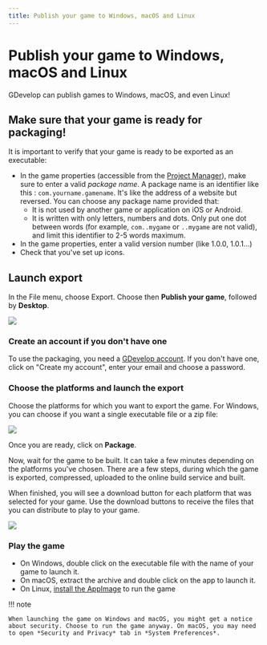 ```yaml
---
title: Publish your game to Windows, macOS and Linux
---
```

# Publish your game to Windows, macOS and Linux

GDevelop can publish games to Windows, macOS, and even Linux!


## Make sure that your game is ready for packaging!

It is important to verify that your game is ready to be exported as an executable:

  * In the game properties (accessible from the [Project Manager](/gdevelop5/interface)), make sure to enter a valid _package name_. A package name is an identifier like this : `com.yourname.gamename`. It's like the address of a website but reversed. You can choose any package name provided that:
      * It is not used by another game or application on iOS or Android.
      * It is written with only letters, numbers and dots. Only put one dot between words (for example, `com..mygame` or `..mygame` are not valid), and limit this identifier to 2-5 words maximum.
  * In the game properties, enter a valid version number (like 1.0.0, 1.0.1...)
  * Check that you've set up icons.

## Launch export

In the File menu, choose Export. Choose then **Publish your game**, followed by **Desktop**. 

![](/gdevelop5/publishing/publish-desktop-locate.gif)

### Create an account if you don't have one

To use the packaging, you need a [GDevelop account](/gdevelop5/interface/profile). If you don't have one, click on "Create my account", enter your email and choose a password.

### Choose the platforms and launch the export

Choose the platforms for which you want to export the game. For Windows, you can choose if you want a single executable file or a zip file:

![](/gdevelop5/publishing/publish-desktop-options2.png)

Once you are ready, click on **Package**.

Now, wait for the game to be built. It can take a few minutes depending on the platforms you've chosen.
There are a few steps, during which the game is exported, compressed, uploaded to the online build service and built.

When finished, you will see a download button for each platform that was selected for your game. Use the download buttons to receive the files that you can distribute to play to your game.

![](/gdevelop5/publishing/publish-desktop-export.gif)

### Play the game

* On Windows, double click on the executable file with the name of your game to launch it.
* On macOS, extract the archive and double click on the app to launch it.
* On Linux, [install the AppImage](https://appimage.org/) to run the game

!!! note

    When launching the game on Windows and macOS, you might get a notice about security. Choose to run the game anyway. On macOS, you may need to open *Security and Privacy* tab in *System Preferences*.